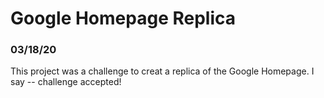 # Google Homepage Replica
### 03/18/20

This project was a challenge to creat a replica of the Google Homepage.
I say -- challenge accepted!

